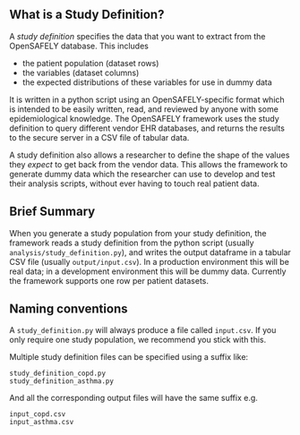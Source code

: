 ## What is a Study Definition?

A _study definition_ specifies the data that you want to extract from the OpenSAFELY database. This includes 
* the patient population (dataset rows)
* the variables (dataset columns)
* the expected distributions of these variables for use in dummy data

It is written in a python script using an OpenSAFELY-specific format which is intended to be easily written, read, and reviewed by anyone with some epidemiological knowledge. 
The OpenSAFELY framework uses the study definition to query different vendor EHR databases, and returns the results to the secure server in a CSV file of tabular data.

A study definition also allows a researcher to define the shape of the values they *expect* to get back from the vendor data. 
This allows the framework to generate dummy data which the researcher can use to develop and test their analysis scripts, without ever having to touch real patient data.


## Brief Summary

When you generate a study population from your study definition, the framework reads a study definition from the python script (usually `analysis/study_definition.py`), and writes the output dataframe in a tabular CSV file (usually `output/input.csv`). 
In a production environment this will be real data; in a development environment this will be dummy data. 
Currently the framework supports one row per patient datasets. 

## Naming conventions

A `study_definition.py` will always produce a file called `input.csv`. If you only require one study population, we recommend you stick with this. 

Multiple study definition files can be specified using a suffix like:
```
study_definition_copd.py
study_definition_asthma.py
```

And all the corresponding output files will have the same suffix e.g.
```
input_copd.csv
input_asthma.csv
```
